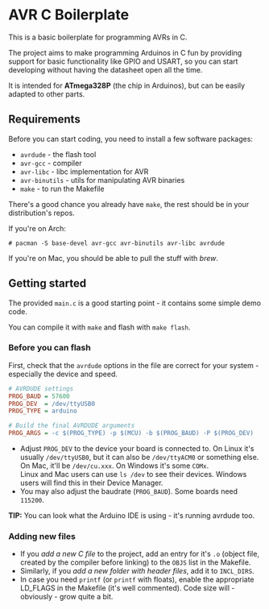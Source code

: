 # AVR C Boilerplate

This is a basic boilerplate for programming AVRs in C.

The project aims to make programming Arduinos in C fun by
providing support for basic functionality like GPIO and USART,
so you can start developing without having the datasheet open
all the time.

It is intended for **ATmega328P** (the chip in Arduinos),
but can be easily adapted to other parts.

## Requirements

Before you can start coding, you need to install a few software packages:

- `avrdude` - the flash tool
- `avr-gcc` - compiler
- `avr-libc` - libc implementation for AVR
- `avr-binutils` - utils for manipulating AVR binaries
- `make` - to run the Makefile

There's a good chance you already have `make`, the rest should be in your
distribution's repos.

If you're on Arch:

```
# pacman -S base-devel avr-gcc avr-binutils avr-libc avrdude
```

If you're on Mac, you should be able to pull the stuff with *brew*.

## Getting started

The provided `main.c` is a good starting point - it contains some simple demo code.

You can compile it with `make` and flash with `make flash`.

### Before you can flash

First, check that the `avrdude` options in the file are correct for your system - especially 
the device and speed.

```ini
# AVRDUDE settings
PROG_BAUD = 57600
PROG_DEV  = /dev/ttyUSB0
PROG_TYPE = arduino

# Build the final AVRDUDE arguments
PROG_ARGS = -c $(PROG_TYPE) -p $(MCU) -b $(PROG_BAUD) -P $(PROG_DEV)
```

- Adjust `PROG_DEV` to the device your board is connected to. On Linux it's usually `/dev/ttyUSB0`, but it can also be `/dev/ttyACM0` or something else. On Mac, it'll be `/dev/cu.xxx`. On Windows it's some `COMx`.<br>
  Linux and Mac users can use `ls /dev` to see their devices. Windows users will find this in their Device Manager.
- You may also adjust the baudrate (`PROG_BAUD`). Some boards need `115200`.

**TIP:** You can look what the Arduino IDE is using - it's running avrdude too.

### Adding new files

- If you *add a new C file* to the project, add an entry for it's `.o` (object file,
created by the compiler before linking) to the `OBJS` list in the Makefile.
- Similarly, if you *add a new folder with header files*, add it to `INCL_DIRS`.
- In case you need `printf` (or `printf` with floats), enable the appropriate LD_FLAGS in the Makefile (it's well
commented). Code size will - obviously - grow quite a bit.
